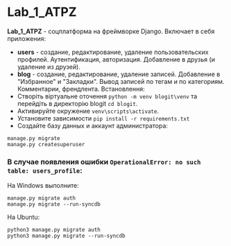 # Lab_1_ATPZ
**Lab_1_ATPZ** - соцплатформа на фреймворке Django. Включает в себя приложения:
- **users** - создание, редактирование, удаление пользовательских профилей. Аутентификация, авторизация. Добавление в друзья (и удаление из друзей).
- **blog** - создание, редактирование, удаление записей. Добавление в "Избранное" и "Закладки". Вывод записей по тегам и по категориям. Комментарии, френдлента.
Встановлення:
- Створіть віртуальне оточення ```python -m venv blogit\venv``` та перейдіть в директорію blogit ```cd blogit```.
- Активируйте окружение ```venv\scripts\activate```.
- Установите зависимости ```pip install -r requirements.txt```
- Создайте базу данных и аккаунт администратора:
```
manage.py migrate
manage.py createsuperuser
```
### В случае появления ошибки ```OperationalError: no such table: users_profile```:

На Windows выполните:
```
manage.py migrate auth
manage.py migrate --run-syncdb
```
На Ubuntu:

```
python3 manage.py migrate auth
python3 manage.py migrate --run-syncdb
